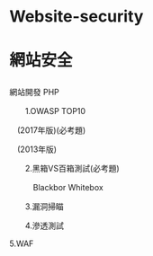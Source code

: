 # Website-security
# 網站安全 <p>
網站開發 PHP <p>
　　1.OWASP TOP10 <p>
　(2017年版)(必考題) <p>
　(2013年版) <p>
　　2.黑箱VS百箱測試(必考題) <p>
　　　Blackbor  Whitebox <p>
　　3.漏洞掃瞄 <p>
　　4.滲透測試 <p>
    5.WAF  <p>
